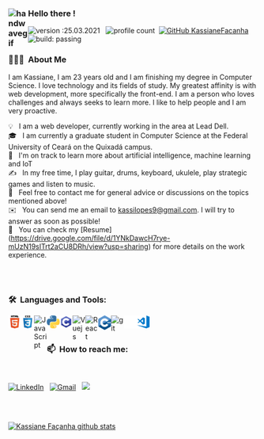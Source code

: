 
###  <img alt="handwavegif" src="https://user-images.githubusercontent.com/39513876/112366216-8cfe7400-8cfe-11eb-8116-7d3dbae20e97.gif" width='40' align="left"/>Hello there !


![version :25.03.2021](https://img.shields.io/badge/version-25.03.2021-informational) &nbsp;
![profile count](https://komarev.com/ghpvc/?username=AbhishekSinghDhadwal&color=red)&nbsp;
[![GitHub KassianeFacanha](https://img.shields.io/github/followers/AbhishekSinghDhadwal?label=follow&style=social)](https://github.com/kassianefacanha)&nbsp;
![build: passing](https://img.shields.io/badge/build-passing-success)
<br/>

### 👨🏻‍💻 &nbsp;About Me

I am Kassiane, I am 23 years old and I am finishing my degree in Computer Science. I love technology and its fields of study. My greatest affinity is with web development, more specifically the front-end. I am a person who loves challenges and always seeks to learn more. I like to help people and I am very proactive.

💡  &nbsp; I am a web developer, currently working in the area at Lead Dell. \
🎓 &nbsp; I am currently a graduate student in Computer Science at the Federal University of Ceará on the Quixadá campus. \
🌱 &nbsp; I'm on track to learn more about artificial intelligence, machine learning and IoT \
✍️ &nbsp; In my free time, I play guitar, drums, keyboard, ukulele, play strategic games and listen to music. \
💬 &nbsp; Feel free to contact me for general advice or discussions on the topics mentioned above! \
✉️ &nbsp; You can send me an email to kassilopes9@gmail.com. I will try to answer as soon as possible! \
📄 &nbsp; You can check my [Resume] (https://drive.google.com/file/d/1YNkDawcH7rye-mUzN19sITrt2aCU8DRh/view?usp=sharing) for more details on the work experience.


<br />
<br />

### 🛠 &nbsp;Languages and Tools:

<a href="https://www.w3.org/html/" target="_blank"><img align="left" alt="HTML5" width="26px" src="https://raw.githubusercontent.com/github/explore/80688e429a7d4ef2fca1e82350fe8e3517d3494d/topics/html/html.png" /></a>
<a href="https://www.w3schools.com/css/" target="_blank"><img align="left" alt="CSS3" width="26px" src="https://raw.githubusercontent.com/github/explore/80688e429a7d4ef2fca1e82350fe8e3517d3494d/topics/css/css.png" /></a>
<img align="left" alt="JavaScript" width="26px" src="https://www.google.com/url?sa=i&url=https%3A%2F%2Fwww.hiclipart.com%2Ffree-transparent-background-png-clipart-txirr&psig=AOvVaw3e0n7DRdREarAr4Wv5Offo&ust=1621705113160000&source=images&cd=vfe&ved=0CAIQjRxqFwoTCPjAtcSo2_ACFQAAAAAdAAAAABAc" />
<a href="https://www.python.org" target="_blank"> <img align="left" alt="Python" width="26px" src="https://github.com/Aakarsh-B/trying-repos/blob/master/python-5.svg?raw=true"/> </a>
<a href="https://www.cprogramming.com/" target="_blank"> <img align="left" alt="C" width="26px" src="https://github.com/Aakarsh-B/trying-repos/blob/master/c-programming.png"/> </a>
<img align="left" alt="Vuejs" width="26px" src="https://012.vuejs.org/images/logo.png" />
<img align="left" alt="React" width="26px" src="https://www.pngfind.com/pngs/m/638-6386507_10-years-of-experience-react-native-logo-svg.png" />
<a href="https://www.w3schools.com/cpp/" target="_blank"> <img align="left" alt="C++" width="26px" src="https://github.com/Aakarsh-B/trying-repos/blob/master/c++.png"/> </a>
<a href="https://git-scm.com/" target="_blank"> <img align="left" alt="git" width="26px" src="https://www.vectorlogo.zone/logos/git-scm/git-scm-icon.svg"/> </a>
<img align="left" alt="GitHub" width="26px" src="https://github.com/Aakarsh-B/trying-repos/blob/master/github.svg" />
<img align="left" alt="Visual Studio Code" width="26px" src="https://raw.githubusercontent.com/github/explore/80688e429a7d4ef2fca1e82350fe8e3517d3494d/topics/visual-studio-code/visual-studio-code.png" />






<br />
<br />


### 📫 &nbsp;How to reach me:

<br /><br />
<a href="https://www.linkedin.com/in/kassiane-fa%C3%A7anha-133727197/"><img alt="LinkedIn" src="https://img.shields.io/badge/linkedin%20-%230077B5.svg?&style=flat&logo=linkedin&logoColor=white"/></a> &nbsp;
<a href="mailto:kassikaka9@gmail.com"><img alt="Gmail" src="https://img.shields.io/badge/Gmail-D14836?style=flat&logo=gmail&logoColor=white" /></a> &nbsp;
<a href="https://www.instagram.com/kassianefacanha/"><img src="https://img.shields.io/badge/-@kassianefacanha-E4405F?style=flat&logo=Instagram&logoColor=white"/></a> &nbsp;
 
<br />
<br />

[![Kassiane Façanha github stats](https://github-readme-stats.vercel.app/api?username=kassianefacanha&include_all_commits=true&count_private=true&show_icons=true&line_height=20&title_color=FFFFFF&icon_color=FFFFFF&text_color=FFFFFF&bg_color=0D1117)](https://github.com/anuraghazra/github-readme-stats)
